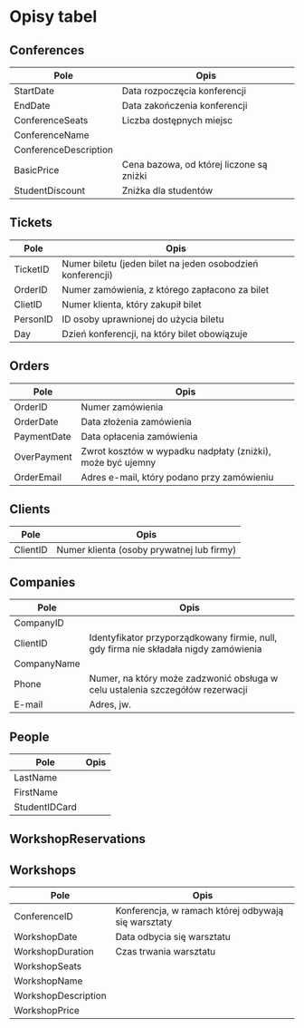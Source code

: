 # Opisy tabel
## Conferences
Pole | Opis
---- | ----
StartDate | Data rozpoczęcia konferencji
EndDate | Data zakończenia konferencji
ConferenceSeats | Liczba dostępnych miejsc
ConferenceName | 
ConferenceDescription |
BasicPrice | Cena bazowa, od której liczone są zniżki
StudentDiscount | Zniżka dla studentów

## Tickets
Pole | Opis
---- | ----
TicketID | Numer biletu (jeden bilet na jeden osobodzień konferencji)
OrderID | Numer zamówienia, z którego zapłacono za bilet
ClietID | Numer klienta, który zakupił bilet
PersonID | ID osoby uprawnionej do użycia biletu
Day | Dzień konferencji, na który bilet obowiązuje

## Orders
Pole | Opis
---- | ----
OrderID | Numer zamówienia
OrderDate | Data złożenia zamówienia
PaymentDate | Data opłacenia zamówienia
OverPayment | Zwrot kosztów w wypadku nadpłaty (zniżki), może być ujemny
OrderEmail | Adres e-mail, który podano przy zamówieniu

## Clients
Pole | Opis
---- | ----
ClientID | Numer klienta (osoby prywatnej lub firmy)

## Companies
Pole | Opis
---- | ----
CompanyID | 
ClientID | Identyfikator przyporządkowany firmie, null, gdy firma nie składała nigdy zamówienia
CompanyName |
Phone | Numer, na który może zadzwonić obsługa w celu ustalenia szczegółów rezerwacji
E-mail | Adres, jw.

## People
Pole | Opis
---- | ----
LastName |
FirstName |
StudentIDCard |

## WorkshopReservations

## Workshops
Pole | Opis
---- | ----
ConferenceID | Konferencja, w ramach której odbywają się warsztaty
WorkshopDate | Data odbycia się warsztatu
WorkshopDuration | Czas trwania warsztatu
WorkshopSeats |
WorkshopName |
WorkshopDescription |
WorkshopPrice |
